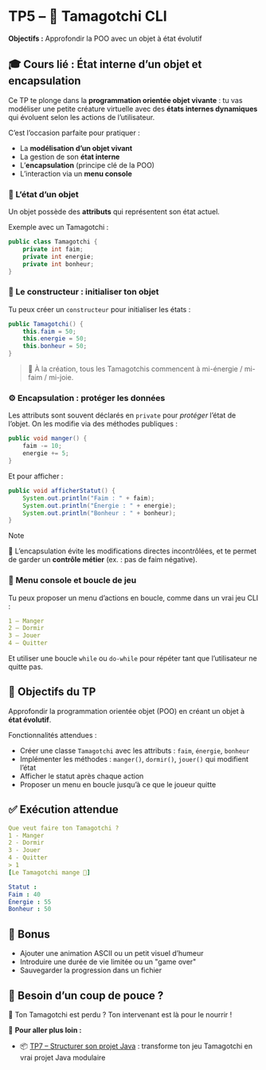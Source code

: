 # TP5 – 🐣 Tamagotchi CLI

**Objectifs :** Approfondir la POO avec un objet à état évolutif

## 🎓 Cours lié : État interne d’un objet et encapsulation

Ce TP te plonge dans la **programmation orientée objet vivante** : tu vas modéliser une petite créature virtuelle avec des **états internes dynamiques** qui évoluent selon les actions de l’utilisateur.

C’est l’occasion parfaite pour pratiquer :
- La **modélisation d’un objet vivant**
- La gestion de son **état interne**
- L’**encapsulation** (principe clé de la POO)
- L’interaction via un **menu console**

### 🧬 L’état d’un objet

Un objet possède des **attributs** qui représentent son état actuel.

Exemple avec un Tamagotchi :

```java
public class Tamagotchi {
    private int faim;
    private int energie;
    private int bonheur;
}
```

### 🧪 Le constructeur : initialiser ton objet

Tu peux créer un `constructeur` pour initialiser les états :

```java
public Tamagotchi() {
    this.faim = 50;
    this.energie = 50;
    this.bonheur = 50;
}
```

> 🎯 À la création, tous les Tamagotchis commencent à mi-énergie / mi-faim / mi-joie.

### ⚙️ Encapsulation : protéger les données

Les attributs sont souvent déclarés en `private` pour *protéger* l’état de l’objet. On les modifie via des méthodes publiques :

```java
public void manger() {
    faim -= 10;
    energie += 5;
}
```

Et pour afficher :

```java
public void afficherStatut() {
    System.out.println("Faim : " + faim);
    System.out.println("Énergie : " + energie);
    System.out.println("Bonheur : " + bonheur);
}
```

> [!NOTE]
> 🔐 L’encapsulation évite les modifications directes incontrôlées, et te permet de garder un **contrôle métier** (ex. : pas de faim négative).

### 🔁 Menu console et boucle de jeu

Tu peux proposer un menu d’actions en boucle, comme dans un vrai jeu CLI :

```yaml
1 – Manger  
2 – Dormir  
3 – Jouer  
4 – Quitter
```

Et utiliser une boucle `while` ou `do-while` pour répéter tant que l’utilisateur ne quitte pas.

## 🎯 Objectifs du TP

Approfondir la programmation orientée objet (POO) en créant un objet à **état évolutif**.

Fonctionnalités attendues :
- Créer une classe `Tamagotchi` avec les attributs : `faim`, `énergie`, `bonheur`
- Implémenter les méthodes : `manger()`, `dormir()`, `jouer()` qui modifient l’état
- Afficher le statut après chaque action
- Proposer un menu en boucle jusqu’à ce que le joueur quitte

## ✅ Exécution attendue

```yaml
Que veut faire ton Tamagotchi ?
1 - Manger
2 - Dormir
3 - Jouer
4 - Quitter
> 1
[Le Tamagotchi mange 🍎]

Statut :
Faim : 40
Énergie : 55
Bonheur : 50
```

## 🧠 Bonus

- Ajouter une animation ASCII ou un petit visuel d’humeur
- Introduire une durée de vie limitée ou un "game over"
- Sauvegarder la progression dans un fichier

## 🧩 Besoin d’un coup de pouce ?

🧃 Ton Tamagotchi est perdu ? Ton intervenant est là pour le nourrir !

📘 **Pour aller plus loin :**

- 📦 [TP7 – Structurer son projet Java](../bonus/TP7-Packages-et-organisation.md) : transforme ton jeu Tamagotchi en vrai projet Java modulaire